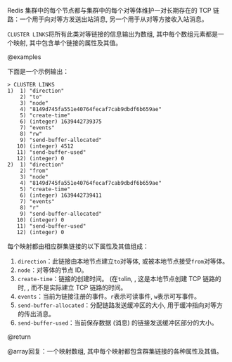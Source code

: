 Redis 集群中的每个节点都与集群中的每个对等体维护一对长期存在的 TCP 链路：一个用于向对等方发送出站消息, 另一个用于从对等方接收入站消息。

`CLUSTER LINKS`将所有此类对等链接的信息输出为数组, 其中每个数组元素都是一个映射, 其中包含单个链接的属性及其值。

@examples

下面是一个示例输出：

    > CLUSTER LINKS
    1)  1) "direction"
        2) "to"
        3) "node"
        4) "8149d745fa551e40764fecaf7cab9dbdf6b659ae"
        5) "create-time"
        6) (integer) 1639442739375
        7) "events"
        8) "rw"
        9) "send-buffer-allocated"
       10) (integer) 4512
       11) "send-buffer-used"
       12) (integer) 0
    2)  1) "direction"
        2) "from"
        3) "node"
        4) "8149d745fa551e40764fecaf7cab9dbdf6b659ae"
        5) "create-time"
        6) (integer) 1639442739411
        7) "events"
        8) "r"
        9) "send-buffer-allocated"
       10) (integer) 0
       11) "send-buffer-used"
       12) (integer) 0

每个映射都由相应群集链接的以下属性及其值组成：

1.  `direction`：此链接由本地节点建立`to`对等体, 或被本地节点接受`from`对等体。
2.  `node`：对等体的节点 ID。
3.  `create-time`：链接的创建时间。 (在`to`lin, , 这是本地节点创建 TCP 链路的时, , 而不是实际建立 TCP 链路的时间。
4.  `events`：当前为链接注册的事件。`r`表示可读事件, `w`表示可写事件。
5.  `send-buffer-allocated`：分配链路发送缓冲区的大小, 用于缓冲指向对等方的传出消息。
6.  `send-buffer-used`：当前保存数据 (消息) 的链接发送缓冲区部分的大小。

@return

@array回复：一个映射数组, 其中每个映射都包含群集链接的各种属性及其值。

